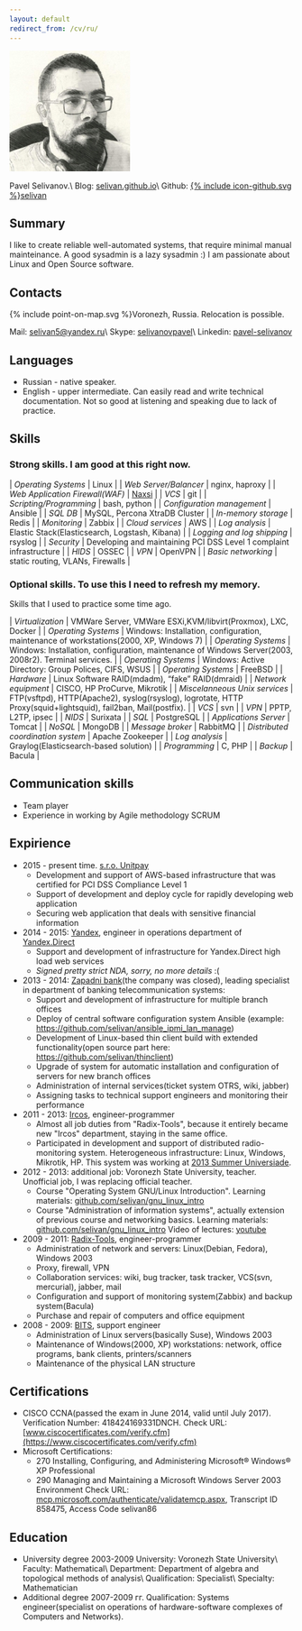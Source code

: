 ```yaml
---
layout: default
redirect_from: /cv/ru/
---
```

![photo](/cv/my_profile_picture_small.jpg)

Pavel Selivanov.\\
Blog: [selivan.github.io](https://selivan.github.io)\\
Github: <a href="https://github.com/{{ include.username }}"><span class="icon icon--github">{% include icon-github.svg %}</span>selivan</a>

## Summary

I like to create reliable well-automated systems, that require minimal manual mainteinance. A good sysadmin is a lazy sysadmin :) I am passionate about Linux and Open Source software.

## Contacts
<span class="icon">{% include point-on-map.svg %}</span>Voronezh, Russia. Relocation is possible.

Mail: [selivan5@yandex.ru](selivan5@yandex.ru)\\
Skype: [selivanovpavel](skype:selivanovpavel)\\
Linkedin: [pavel-selivanov](https://www.linkedin.com/in/pavel-selivanov-9b8398ba/)

## Languages
* Russian - native speaker.
* English - upper intermediate. Can easily read and write technical documentation. Not so good at listening and speaking due to lack of practice.

## Skills

### Strong skills. I am good at this right now.

| _Operating Systems_ | Linux |
| _Web Server/Balancer_ | nginx, haproxy |
| _Web Application Firewall(WAF)_ | [Naxsi](https://github.com/nbs-system/naxsi) |
| _VCS_ | git |
| _Scripting/Programming_ | bash, python |
| _Configuration management_ | Ansible |
| _SQL DB_ | MySQL, Percona XtraDB Cluster |
| _In-memory storage_ | Redis |
| _Monitoring_ | Zabbix |
| _Cloud services_ | AWS |
| _Log analysis_ | Elastic Stack(Elasticsearch, Logstash, Kibana) |
| _Logging and log shipping_ | rsyslog |
| _Security_ | Developing and maintaining PCI DSS Level 1 complaint infrastructure |
| _HIDS_ | OSSEC |
| _VPN_ | OpenVPN |
| _Basic networking_ | static routing, VLANs, Firewalls |

### Optional skills. To use this I need to refresh my memory.
Skills that I used to practice some time ago.

| _Virtualization_ | VMWare Server, VMWare ESXi,KVM/libvirt(Proxmox), LXC, Docker |
| _Operating Systems_ | Windows: Installation, configuration, maintenance of workstations(2000, XP, Windows 7) |
| _Operating Systems_ | Windows: Installation, configuration, maintenance of  Windows Server(2003, 2008r2). Terminal services. |
| _Operating Systems_ | Windows: Active Directory: Group Polices, CIFS, WSUS |
| _Operating Systems_ | FreeBSD |
| _Hardware_ | Linux Software RAID(mdadm), “fake” RAID(dmraid) |
| _Network equipment_ | CISCO, HP ProCurve, Mikrotik |
| _Miscelanneous Unix services_ | FTP(vsftpd), HTTP(Apache2), syslog(rsyslog), logrotate, HTTP Proxy(squid+lightsquid), fail2ban, Mail(postfix). |
| _VCS_ | svn |
| _VPN_ | PPTP, L2TP, ipsec |
| _NIDS_ | Surixata |
| _SQL_ | PostgreSQL |
| _Applications Server_ | Tomcat |
| _NoSQL_ | MongoDB |
| _Message broker_ | RabbitMQ |
| _Distributed coordination system_ | Apache Zookeeper |
| _Log analysis_ | Graylog(Elasticsearch-based solution) |
| _Programming_ | C, PHP |
| _Backup_ | Bacula |

## Communication skills
  * Team player
  * Experience in working by Agile methodology SCRUM

## Expirience

* 2015 - present time. [s.r.o. Unitpay](https://unitpay.ru)
  * Development and support of AWS-based infrastructure that was certified for PCI DSS Compliance Level 1
  * Support of development and deploy cycle for rapidly developing web application
  * Securing web application that deals with sensitive financial information
* 2014 - 2015: [Yandex](https://yandex.ru), engineer in operations department of [Yandex.Direct](https://direct.yandex.ru/)
  * Support and development of infrastructure for Yandex.Direct high load web services
  * _Signed pretty strict NDA, sorry, no more details_ :(
* 2013 - 2014: [Zapadni bank](http://www.cbr.ru/credit/coinfo.asp?id=450000522)(the company was closed), leading specialist in department of banking telecommunication systems:
  * Support and development of infrastructure for multiple branch offices
  * Deploy of central software configuration system Ansible (example: https://github.com/selivan/ansible_ipmi_lan_manage)
  * Development of Linux-based thin client build with extended functionality(open source part here: https://github.com/selivan/thinclient)
  * Upgrade of system for automatic installation and configuration of servers for new branch offices
  * Administration of internal services(ticket system OTRS, wiki, jabber)
  * Assigning tasks to technical support engineers and monitoring their performance
* 2011 - 2013: [Ircos](http://ircos.ru/), engineer-programmer
  * Almost all job duties from "Radix-Tools", because it entirely became new "Ircos" department, staying in the same office.
  * Participated in development and support of distributed radio-monitoring system. Heterogeneous infrastructure: Linux, Windows, Mikrotik, HP. This system was working at [2013 Summer Universiade](https://en.wikipedia.org/wiki/2013_Summer_Universiade).
* 2012 - 2013: additional job: Voronezh State University, teacher. Unofficial job, I was replacing official teacher.
  * Course "Operating System GNU/Linux Introduction". Learning materials: [github.com/selivan/gnu_linux_intro](https://github.com/selivan/gnu_linux_intro)
  * Course "Administration of information systems", actually  extension of previous course and networking basics. Learning materials: [github.com/selivan/gnu_linux_intro](https://github.com/selivan/gnu_linux_intro) Video of lectures: [youtube](http://www.youtube.com/playlist?list=PL8RrqJgewWmHQOk7EdKByYD3uUUDk6OUG)
* 2009 - 2011: [Radix-Tools](http://www.radixtools.ru/), engineer-programmer
  * Administration of network and servers: Linux(Debian, Fedora), Windows 2003
  * Proxy, firewall, VPN
  * Collaboration services: wiki, bug tracker, task tracker, VCS(svn, mercurial), jabber, mail
  * Configuration and support of monitoring system(Zabbix) and backup system(Bacula)
  * Purchase and repair of computers and office equipment
* 2008 - 2009: [BITS](http://www.b-it-s.ru/), support engineer
  * Administration of Linux servers(basically Suse), Windows 2003
  * Maintenance of Windows(2000, XP) workstations: network, office programs, bank clients, printers/scanners
  * Maintenance of the physical LAN structure

## Certifications

* CISCO CCNA(passed the exam in June 2014, valid until July 2017). Verification Number: 418424169331DNCH. Check URL: [www.ciscocertificates.com/verify.cfm](https://www.ciscocertificates.com/verify.cfm)
* Microsoft Certifications:
  * 270  Installing, Configuring, and Administering Microsoft® Windows® XP Professional
  * 290  Managing and Maintaining a Microsoft Windows Server 2003 Environment
Check URL: [mcp.microsoft.com/authenticate/validatemcp.aspx](https://mcp.microsoft.com/authenticate/validatemcp.aspx), Transcript ID 858475, Access Code selivan86

## Education

* University degree 2003-2009
University: Voronezh State University\\
Faculty: Mathematical\\
Department: Department of algebra and topological methods of analysis\\
Qualification: Specialist\\
Specialty: Mathematician
* Additional degree 2007-2009 гг.
Qualification: Systems engineer(specialist on operations of hardware-software complexes of Computers and Networks).
